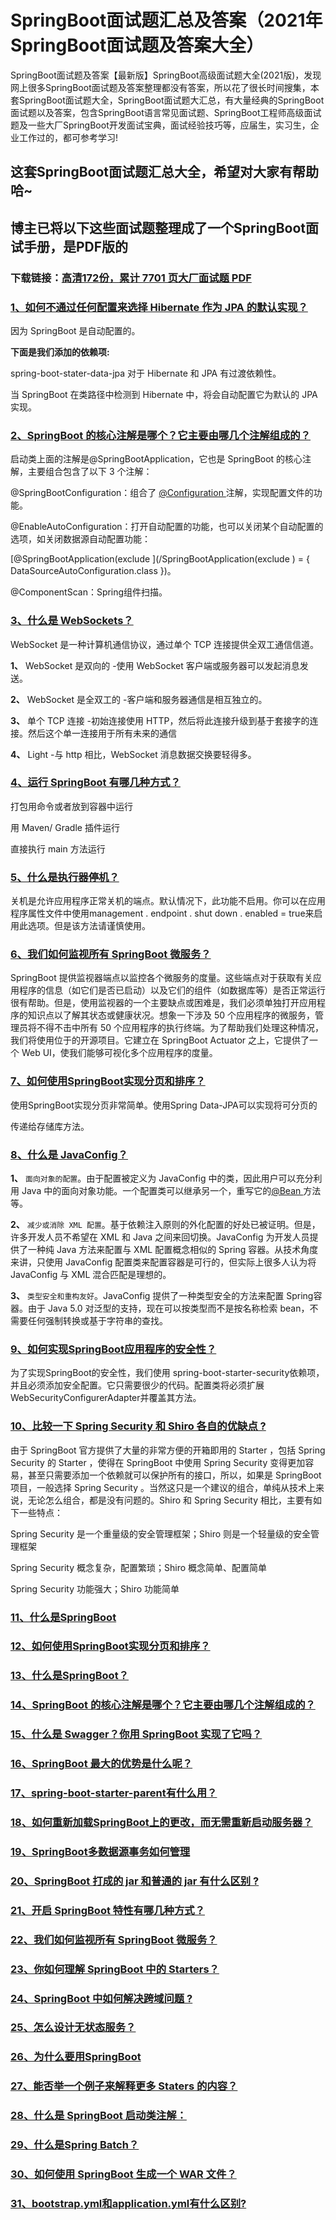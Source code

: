 # SpringBoot面试题汇总及答案（2021年SpringBoot面试题及答案大全）

SpringBoot面试题及答案【最新版】SpringBoot高级面试题大全(2021版)，发现网上很多SpringBoot面试题及答案整理都没有答案，所以花了很长时间搜集，本套SpringBoot面试题大全，SpringBoot面试题大汇总，有大量经典的SpringBoot面试题以及答案，包含SpringBoot语言常见面试题、SpringBoot工程师高级面试题及一些大厂SpringBoot开发面试宝典，面试经验技巧等，应届生，实习生，企业工作过的，都可参考学习!

## 这套SpringBoot面试题汇总大全，希望对大家有帮助哈~ 

## 博主已将以下这些面试题整理成了一个SpringBoot面试手册，是PDF版的

### 下载链接：[高清172份，累计 7701 页大厂面试题  PDF](https://github.com/javatechnorth/javanorth-itbooks/blob/master/docs/index.md)


### [1、如何不通过任何配置来选择 Hibernate 作为 JPA 的默认实现？](https://gitee.com/souyunku/NewDevBooks/blob/master/docs/SpringBoot/SpringBoot面试题汇总及答案（2021年SpringBoot面试题及答案大全）.md#1如何不通过任何配置来选择-hibernate-作为-jpa-的默认实现)  


因为 SpringBoot 是自动配置的。

**下面是我们添加的依赖项:**

spring-boot-stater-data-jpa 对于 Hibernate 和 JPA 有过渡依赖性。

当 SpringBoot 在类路径中检测到 Hibernate 中，将会自动配置它为默认的 JPA 实现。


### [2、SpringBoot 的核心注解是哪个？它主要由哪几个注解组成的？](https://gitee.com/souyunku/NewDevBooks/blob/master/docs/SpringBoot/SpringBoot面试题汇总及答案（2021年SpringBoot面试题及答案大全）.md#2springboot-的核心注解是哪个它主要由哪几个注解组成的)  


启动类上面的注解是@SpringBootApplication，它也是 SpringBoot 的核心注解，主要组合包含了以下 3 个注解：

@SpringBootConfiguration：组合了 [@Configuration ](/Configuration ) 注解，实现配置文件的功能。

@EnableAutoConfiguration：打开自动配置的功能，也可以关闭某个自动配置的选项，如关闭数据源自动配置功能：

[@SpringBootApplication(exclude ](/SpringBootApplication(exclude ) = { DataSourceAutoConfiguration.class })。

@ComponentScan：Spring组件扫描。


### [3、什么是 WebSockets？](https://gitee.com/souyunku/NewDevBooks/blob/master/docs/SpringBoot/SpringBoot面试题汇总及答案（2021年SpringBoot面试题及答案大全）.md#3什么是-websockets)  


WebSocket 是一种计算机通信协议，通过单个 TCP 连接提供全双工通信信道。

**1、** WebSocket 是双向的 -使用 WebSocket 客户端或服务器可以发起消息发送。

**2、** WebSocket 是全双工的 -客户端和服务器通信是相互独立的。

**3、** 单个 TCP 连接 -初始连接使用 HTTP，然后将此连接升级到基于套接字的连接。然后这个单一连接用于所有未来的通信

**4、** Light -与 http 相比，WebSocket 消息数据交换要轻得多。


### [4、运行 SpringBoot 有哪几种方式？](https://gitee.com/souyunku/NewDevBooks/blob/master/docs/SpringBoot/SpringBoot面试题汇总及答案（2021年SpringBoot面试题及答案大全）.md#4运行-springboot-有哪几种方式)  


打包用命令或者放到容器中运行

用 Maven/ Gradle 插件运行

直接执行 main 方法运行


### [5、什么是执行器停机？](https://gitee.com/souyunku/NewDevBooks/blob/master/docs/SpringBoot/SpringBoot面试题汇总及答案（2021年SpringBoot面试题及答案大全）.md#5什么是执行器停机)  


关机是允许应用程序正常关机的端点。默认情况下，此功能不启用。你可以在应用程序属性文件中使用management . endpoint . shut down . enabled = true来启用此选项。但是该方法请谨慎使用。


### [6、我们如何监视所有 SpringBoot 微服务？](https://gitee.com/souyunku/NewDevBooks/blob/master/docs/SpringBoot/SpringBoot面试题汇总及答案（2021年SpringBoot面试题及答案大全）.md#6我们如何监视所有-springboot-微服务)  


SpringBoot 提供监视器端点以监控各个微服务的度量。这些端点对于获取有关应用程序的信息（如它们是否已启动）以及它们的组件（如数据库等）是否正常运行很有帮助。但是，使用监视器的一个主要缺点或困难是，我们必须单独打开应用程序的知识点以了解其状态或健康状况。想象一下涉及 50 个应用程序的微服务，管理员将不得不击中所有 50 个应用程序的执行终端。为了帮助我们处理这种情况，我们将使用位于的开源项目。它建立在 SpringBoot Actuator 之上，它提供了一个 Web UI，使我们能够可视化多个应用程序的度量。


### [7、如何使用SpringBoot实现分页和排序？](https://gitee.com/souyunku/NewDevBooks/blob/master/docs/SpringBoot/SpringBoot面试题汇总及答案（2021年SpringBoot面试题及答案大全）.md#7如何使用springboot实现分页和排序)  


使用SpringBoot实现分页非常简单。使用Spring Data-JPA可以实现将可分页的

传递给存储库方法。


### [8、什么是 JavaConfig？](https://gitee.com/souyunku/NewDevBooks/blob/master/docs/SpringBoot/SpringBoot面试题汇总及答案（2021年SpringBoot面试题及答案大全）.md#8什么是-javaconfig)  


**1、** `面向对象的配置`。由于配置被定义为 JavaConfig 中的类，因此用户可以充分利用 Java 中的面向对象功能。一个配置类可以继承另一个，重写它的[@Bean ](/Bean ) 方法等。

**2、** `减少或消除 XML 配置`。基于依赖注入原则的外化配置的好处已被证明。但是，许多开发人员不希望在 XML 和 Java 之间来回切换。JavaConfig 为开发人员提供了一种纯 Java 方法来配置与 XML 配置概念相似的 Spring 容器。从技术角度来讲，只使用 JavaConfig 配置类来配置容器是可行的，但实际上很多人认为将JavaConfig 与 XML 混合匹配是理想的。

**3、** `类型安全和重构友好`。JavaConfig 提供了一种类型安全的方法来配置 Spring容器。由于 Java 5.0 对泛型的支持，现在可以按类型而不是按名称检索 bean，不需要任何强制转换或基于字符串的查找。


### [9、如何实现SpringBoot应用程序的安全性？](https://gitee.com/souyunku/NewDevBooks/blob/master/docs/SpringBoot/SpringBoot面试题汇总及答案（2021年SpringBoot面试题及答案大全）.md#9如何实现springboot应用程序的安全性)  


为了实现SpringBoot的安全性，我们使用 spring-boot-starter-security依赖项，并且必须添加安全配置。它只需要很少的代码。配置类将必须扩展WebSecurityConfigurerAdapter并覆盖其方法。


### [10、比较一下 Spring Security 和 Shiro 各自的优缺点 ?](https://gitee.com/souyunku/NewDevBooks/blob/master/docs/SpringBoot/SpringBoot面试题汇总及答案（2021年SpringBoot面试题及答案大全）.md#10比较一下-spring-security-和-shiro-各自的优缺点-)  


由于 SpringBoot 官方提供了大量的非常方便的开箱即用的 Starter ，包括 Spring Security 的 Starter ，使得在 SpringBoot 中使用 Spring Security 变得更加容易，甚至只需要添加一个依赖就可以保护所有的接口，所以，如果是 SpringBoot 项目，一般选择 Spring Security 。当然这只是一个建议的组合，单纯从技术上来说，无论怎么组合，都是没有问题的。Shiro 和 Spring Security 相比，主要有如下一些特点：

Spring Security 是一个重量级的安全管理框架；Shiro 则是一个轻量级的安全管理框架

Spring Security 概念复杂，配置繁琐；Shiro 概念简单、配置简单

Spring Security 功能强大；Shiro 功能简单


### [11、什么是SpringBoot](https://gitee.com/souyunku/NewDevBooks/blob/master/docs/SpringBoot/SpringBoot面试题汇总及答案（2021年SpringBoot面试题及答案大全）.md#11什么是springboot)  

### [12、如何使用SpringBoot实现分页和排序？](https://gitee.com/souyunku/NewDevBooks/blob/master/docs/SpringBoot/SpringBoot面试题汇总及答案（2021年SpringBoot面试题及答案大全）.md#12如何使用springboot实现分页和排序)  

### [13、什么是SpringBoot？](https://gitee.com/souyunku/NewDevBooks/blob/master/docs/SpringBoot/SpringBoot面试题汇总及答案（2021年SpringBoot面试题及答案大全）.md#13什么是springboot)  

### [14、SpringBoot 的核心注解是哪个？它主要由哪几个注解组成的？](https://gitee.com/souyunku/NewDevBooks/blob/master/docs/SpringBoot/SpringBoot面试题汇总及答案（2021年SpringBoot面试题及答案大全）.md#14springboot-的核心注解是哪个它主要由哪几个注解组成的)  

### [15、什么是 Swagger？你用 SpringBoot 实现了它吗？](https://gitee.com/souyunku/NewDevBooks/blob/master/docs/SpringBoot/SpringBoot面试题汇总及答案（2021年SpringBoot面试题及答案大全）.md#15什么是-swagger你用-springboot-实现了它吗)  

### [16、SpringBoot 最大的优势是什么呢？](https://gitee.com/souyunku/NewDevBooks/blob/master/docs/SpringBoot/SpringBoot面试题汇总及答案（2021年SpringBoot面试题及答案大全）.md#16springboot-最大的优势是什么呢)  

### [17、spring-boot-starter-parent有什么用？](https://gitee.com/souyunku/NewDevBooks/blob/master/docs/SpringBoot/SpringBoot面试题汇总及答案（2021年SpringBoot面试题及答案大全）.md#17spring-boot-starter-parent有什么用)  

### [18、如何重新加载SpringBoot上的更改，而无需重新启动服务器？](https://gitee.com/souyunku/NewDevBooks/blob/master/docs/SpringBoot/SpringBoot面试题汇总及答案（2021年SpringBoot面试题及答案大全）.md#18如何重新加载springboot上的更改而无需重新启动服务器)  

### [19、SpringBoot多数据源事务如何管理](https://gitee.com/souyunku/NewDevBooks/blob/master/docs/SpringBoot/SpringBoot面试题汇总及答案（2021年SpringBoot面试题及答案大全）.md#19springboot多数据源事务如何管理)  

### [20、SpringBoot 打成的 jar 和普通的 jar 有什么区别 ?](https://gitee.com/souyunku/NewDevBooks/blob/master/docs/SpringBoot/SpringBoot面试题汇总及答案（2021年SpringBoot面试题及答案大全）.md#20springboot-打成的-jar-和普通的-jar-有什么区别-)  

### [21、开启 SpringBoot 特性有哪几种方式？](https://gitee.com/souyunku/NewDevBooks/blob/master/docs/SpringBoot/SpringBoot面试题汇总及答案（2021年SpringBoot面试题及答案大全）.md#21开启-springboot-特性有哪几种方式)  

### [22、我们如何监视所有 SpringBoot 微服务？](https://gitee.com/souyunku/NewDevBooks/blob/master/docs/SpringBoot/SpringBoot面试题汇总及答案（2021年SpringBoot面试题及答案大全）.md#22我们如何监视所有-springboot-微服务)  

### [23、你如何理解 SpringBoot 中的 Starters？](https://gitee.com/souyunku/NewDevBooks/blob/master/docs/SpringBoot/SpringBoot面试题汇总及答案（2021年SpringBoot面试题及答案大全）.md#23你如何理解-springboot-中的-starters)  

### [24、SpringBoot 中如何解决跨域问题 ?](https://gitee.com/souyunku/NewDevBooks/blob/master/docs/SpringBoot/SpringBoot面试题汇总及答案（2021年SpringBoot面试题及答案大全）.md#24springboot-中如何解决跨域问题-)  

### [25、怎么设计无状态服务？](https://gitee.com/souyunku/NewDevBooks/blob/master/docs/SpringBoot/SpringBoot面试题汇总及答案（2021年SpringBoot面试题及答案大全）.md#25怎么设计无状态服务)  

### [26、为什么要用SpringBoot](https://gitee.com/souyunku/NewDevBooks/blob/master/docs/SpringBoot/SpringBoot面试题汇总及答案（2021年SpringBoot面试题及答案大全）.md#26为什么要用springboot)  

### [27、能否举一个例子来解释更多 Staters 的内容？](https://gitee.com/souyunku/NewDevBooks/blob/master/docs/SpringBoot/SpringBoot面试题汇总及答案（2021年SpringBoot面试题及答案大全）.md#27能否举一个例子来解释更多-staters-的内容)  

### [28、什么是 SpringBoot 启动类注解：](https://gitee.com/souyunku/NewDevBooks/blob/master/docs/SpringBoot/SpringBoot面试题汇总及答案（2021年SpringBoot面试题及答案大全）.md#28什么是-springboot-启动类注解：)  

### [29、什么是Spring Batch？](https://gitee.com/souyunku/NewDevBooks/blob/master/docs/SpringBoot/SpringBoot面试题汇总及答案（2021年SpringBoot面试题及答案大全）.md#29什么是spring-batch)  

### [30、如何使用 SpringBoot 生成一个 WAR 文件？](https://gitee.com/souyunku/NewDevBooks/blob/master/docs/SpringBoot/SpringBoot面试题汇总及答案（2021年SpringBoot面试题及答案大全）.md#30如何使用-springboot-生成一个-war-文件)  

### [31、bootstrap.yml和application.yml有什么区别?](https://gitee.com/souyunku/NewDevBooks/blob/master/docs/SpringBoot/SpringBoot面试题汇总及答案（2021年SpringBoot面试题及答案大全）.md#31bootstrapyml和applicationyml有什么区别)  





